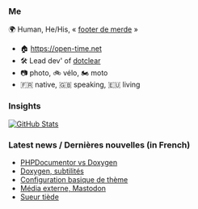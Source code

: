 ### Me

🌍 Human, He/His, « [footer de merde](https://open-time.net/post/2013/07/17/La-veritable-histoire-du-Footer-de-merde-) » 
* 🏠 https://open-time.net 
* 🛠️ Lead dev' of [dotclear](https://git.dotclear.org/dev/dotclear)
* 📷 photo, 🚲 vélo, 🏍️ moto 
* 🇫🇷 native, 🇬🇧 speaking, 🇪🇺 living

### Insights

[![GitHub Stats](https://github-readme-stats-sigma-five.vercel.app/api?username=franck-paul)](https://github.com/franck-paul)

### Latest news / Dernières nouvelles (in French)

<!-- BLOG-POST-LIST:START -->
- [PHPDocumentor vs Doxygen](https://open-time.net/post/2025/07/20/PHPDocumentor-vs-Doxygen)
- [Doxygen, subtilités](https://open-time.net/post/2025/07/19/Doxygen-subtilites)
- [Configuration basique de thème](https://open-time.net/post/2025/07/18/Configuration-basique-de-theme)
- [Média externe, Mastodon](https://open-time.net/post/2025/07/17/Media-externe-Mastodon)
- [Sueur tiède](https://open-time.net/post/2025/07/16/Sueur-tiede)
<!-- BLOG-POST-LIST:END -->
